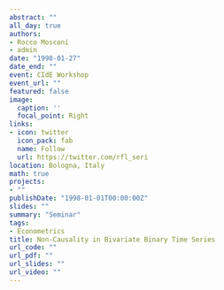 ```yaml
---
abstract: ""
all_day: true
authors:
- Rocco Mosconi
- admin
date: "1998-01-27"
date_end: ""
event: CIdE Workshop
event_url: ""
featured: false
image:
  caption: ''
  focal_point: Right
links:
- icon: twitter
  icon_pack: fab
  name: Follow
  url: https://twitter.com/rfl_seri
location: Bologna, Italy
math: true
projects:
- ""
publishDate: "1998-01-01T00:00:00Z"
slides: ""
summary: "Seminar"
tags:
- Econometrics
title: Non-Causality in Bivariate Binary Time Series
url_code: ""
url_pdf: ""
url_slides: ""
url_video: ""
---
```

